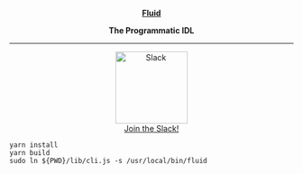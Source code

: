 <p align="center">
  <a href="https://www.fluid-idl.org/">
    <b>Fluid</b>
  </a>
</p>


<p align="center">
  <b>The Programmatic IDL</b>
</p>

<hr />

<p align="center">
<a href=https://join.slack.com/t/fluid-idl/shared_invite/enQtMjU4NDA2NzM4MDM5LTc0NmM1NWE4M2Q5N2U4NDBjOTNmOTAzYTdmYzIyY2RhYTkxOTRjYjRiMjliOGNmOGQyN2ZmOWMwZTZiOTU0OTQ">
    <img alt="Slack" src="https://raw.githubusercontent.com/jxv/fluid-data/master/slack-512.png" width="128" height="128"><br/>Join the Slack!
</a>
</p>

```shell
yarn install
yarn build
sudo ln ${PWD}/lib/cli.js -s /usr/local/bin/fluid
```
